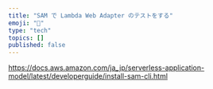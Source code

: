 ```yaml
---
title: "SAM で Lambda Web Adapter のテストをする"
emoji: "📘"
type: "tech"
topics: []
published: false
---
```


https://docs.aws.amazon.com/ja_jp/serverless-application-model/latest/developerguide/install-sam-cli.html